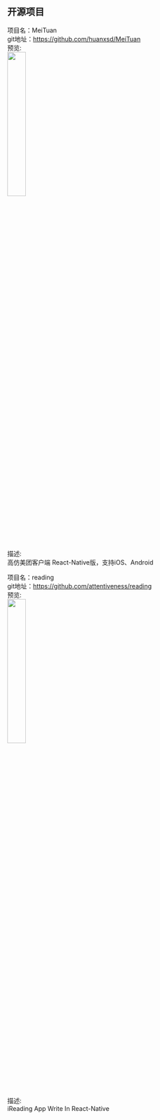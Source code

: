 ## 开源项目<br>


项目名：MeiTuan<br>
git地址：https://github.com/huanxsd/MeiTuan<br>
预览:<br>
<img src="https://github.com/huanxsd/MeiTuan/raw/master/screenshot/iOS_0.png" width="29%"/>
<br>
描述:<br>
高仿美团客户端 React-Native版，支持iOS、Android
<br>

项目名：reading<br>
git地址：https://github.com/attentiveness/reading<br>
预览:<br>
<img src="https://github.com/attentiveness/reading/raw/master/screenshot/iReading_Article.png" width="29%"/>
<br>
描述:<br>
iReading App Write In React-Native 
<br>
